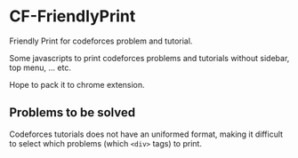 # CF-FriendlyPrint
Friendly Print for codeforces problem and tutorial.

Some javascripts to print codeforces problems and tutorials without sidebar, top menu, ... etc.

Hope to pack it to chrome extension.

## Problems to be solved

Codeforces tutorials does not have an uniformed format, making it difficult to select which problems (which `<div>` tags) to print.
